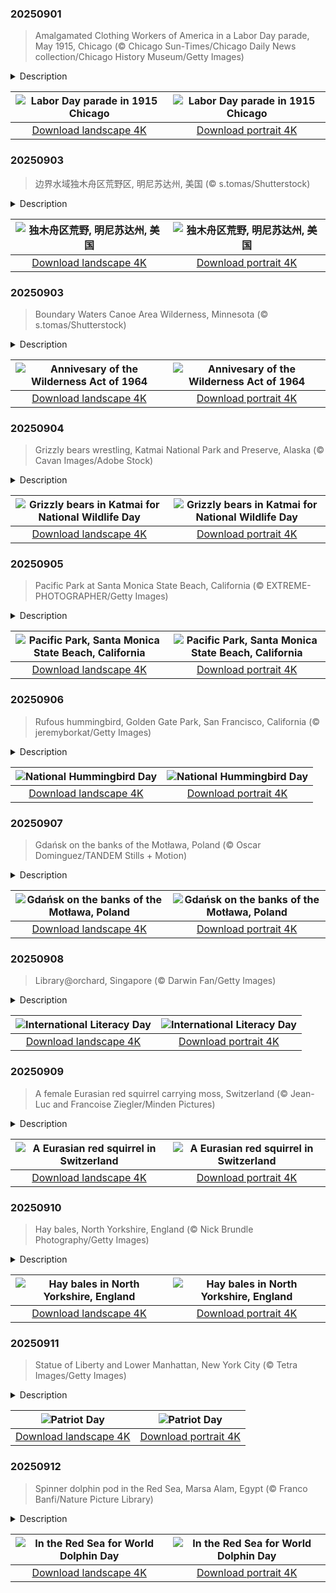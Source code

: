 

### 20250901

> Amalgamated Clothing Workers of America in a Labor Day parade, May 1915, Chicago (© Chicago Sun-Times/Chicago Daily News collection/Chicago History Museum/Getty Images)

<details>
<summary>Description</summary>

> May 1915: Chicago buzzes with energy. Streetcars pass brick buildings, shop signs catch the morning light, and the city moves with purpose. But today, something different takes over the streets. The Amalgamated Clothing Workers of America, just months old, march in rows as sharp as the suits they craft. This isn't a quiet debut—it's a statement.
> 
> Formed by tailors and factory workers who broke away from more cautious unions, the Amalgamated brought together recent immigrants, skilled hands, and people tired of 14-hour shifts. In this parade, they're not behind machines—they're out front, holding banners high and showing what collective strength looks like.
> 
> Labor Day became a national holiday in 1894, but by 1915, it was still evolving—part celebration, part protest. Originally created to honor workers' contributions amid demands for fair wages, safer conditions, and shorter workdays, today, it's marked by barbecues, marches, sales, and one last summer break. It's a pause in the calendar that reminds us why time off matters—and a nod to those who keep the country moving.

</details>

| ![Labor Day parade in 1915 Chicago](https://cn.bing.com/th?id=OHR.LaborDayChicago_EN-US3947410593_UHD.jpg&pid=hp&w=400&h=224&rs=1&c=4) | ![Labor Day parade in 1915 Chicago](https://cn.bing.com/th?id=OHR.LaborDayChicago_EN-US3947410593_1080x1920.jpg&pid=hp&w=155&h=315&rs=1&c=4) |
|:---------:|:---------:|
| [Download landscape 4K](https://cn.bing.com/th?id=OHR.LaborDayChicago_EN-US3947410593_UHD.jpg) | [Download portrait 4K](https://cn.bing.com/th?id=OHR.LaborDayChicago_EN-US3947410593_1080x1920.jpg) |

### 20250903

> 边界水域独木舟区荒野区, 明尼苏达州, 美国 (© s.tomas/Shutterstock)

<details>
<summary>Description</summary>

> 这里是位于明尼苏达州东北部的边界水域独木舟荒野区。该区域跨越超过100万英亩，由相互连接的湖泊、河流和针叶林组成。这里的地貌由冰川雕琢的水道、岩石露头和茂密林地交织而成，为驼鹿、狼、鸥鸟及无数其他物种提供了理想栖息地。该地区拥有超过1200英里的皮划艇航线和2000多个露营地，为人们提供了难得的与自然亲密接触、享受宁静的机会。
> 
> 
> 
> 

</details>

| ![独木舟区荒野, 明尼苏达州, 美国](https://cn.bing.com/th?id=OHR.MinnesotaWaters_ZH-CN6078521418_UHD.jpg&pid=hp&w=400&h=224&rs=1&c=4) | ![独木舟区荒野, 明尼苏达州, 美国](https://cn.bing.com/th?id=OHR.MinnesotaWaters_ZH-CN6078521418_1080x1920.jpg&pid=hp&w=155&h=315&rs=1&c=4) |
|:---------:|:---------:|
| [Download landscape 4K](https://cn.bing.com/th?id=OHR.MinnesotaWaters_ZH-CN6078521418_UHD.jpg) | [Download portrait 4K](https://cn.bing.com/th?id=OHR.MinnesotaWaters_ZH-CN6078521418_1080x1920.jpg) |

### 20250903

> Boundary Waters Canoe Area Wilderness, Minnesota (© s.tomas/Shutterstock)

<details>
<summary>Description</summary>

> The Wilderness Act of 1964, passed 61 years ago today, established the legal definition of wilderness in the United States. Its purpose was to preserve areas 'where the earth and its community of life are untrammeled by man.' This landmark legislation created the National Wilderness Preservation System, protecting millions of acres from development, roads, and mechanized use.
> 
> Among the most iconic areas protected under this act is the Boundary Waters Canoe Area Wilderness in northeastern Minnesota. Spanning over one million acres, it is a vast expanse of interconnected lakes, rivers, and boreal forests. The landscape is a mosaic of glacially carved waterways, rocky outcrops, and dense woodlands, offering a haven for moose, wolves, loons, and countless other species. With over 1,200 miles of canoe routes and more than 2,000 campsites, it provides a rare opportunity for solitude and immersion in nature. The Wilderness Act laid the foundation for safeguarding places like the Boundary Waters, ensuring they remain wild and untouched for future generations to experience and cherish.
> 
> 

</details>

| ![Annivesary of the Wilderness Act of 1964](https://cn.bing.com/th?id=OHR.MinnesotaWaters_EN-US4282198656_UHD.jpg&pid=hp&w=400&h=224&rs=1&c=4) | ![Annivesary of the Wilderness Act of 1964](https://cn.bing.com/th?id=OHR.MinnesotaWaters_EN-US4282198656_1080x1920.jpg&pid=hp&w=155&h=315&rs=1&c=4) |
|:---------:|:---------:|
| [Download landscape 4K](https://cn.bing.com/th?id=OHR.MinnesotaWaters_EN-US4282198656_UHD.jpg) | [Download portrait 4K](https://cn.bing.com/th?id=OHR.MinnesotaWaters_EN-US4282198656_1080x1920.jpg) |

### 20250904

> Grizzly bears wrestling, Katmai National Park and Preserve, Alaska (© Cavan Images/Adobe Stock)

<details>
<summary>Description</summary>

> It's time to go wild—responsibly! Today is National Wildlife Day. Let's celebrate the incredible animals that roam, fly, swim, and slither across our planet. It's also a day to honor the work of wildlife sanctuaries, conservationists, and endangered species programs that protect our most vulnerable creatures.
> 
> Among the most iconic of these is the grizzly bear, a symbol of the American wilderness. Young grizzlies like these cubs in Alaska's Katmai National Park often 'play-fight' to build strength, sharpen skills, and establish social bonds. These heavyweight champs can weigh up to 900 pounds and still sprint faster than most humans (up to 35 mph). Once widespread across the western United States, grizzlies now primarily roam Alaska and parts of the Northern Rockies. National Wildlife Day reminds us that keeping their wild spaces safe is key to their survival—and ours. So today, let's honor the wild, protect what's precious, and maybe growl a little in solidarity.
> 
> 

</details>

| ![Grizzly bears in Katmai for National Wildlife Day](https://cn.bing.com/th?id=OHR.WrestlingBears_EN-US4338158114_UHD.jpg&pid=hp&w=400&h=224&rs=1&c=4) | ![Grizzly bears in Katmai for National Wildlife Day](https://cn.bing.com/th?id=OHR.WrestlingBears_EN-US4338158114_1080x1920.jpg&pid=hp&w=155&h=315&rs=1&c=4) |
|:---------:|:---------:|
| [Download landscape 4K](https://cn.bing.com/th?id=OHR.WrestlingBears_EN-US4338158114_UHD.jpg) | [Download portrait 4K](https://cn.bing.com/th?id=OHR.WrestlingBears_EN-US4338158114_1080x1920.jpg) |

### 20250905

> Pacific Park at Santa Monica State Beach, California (© EXTREME-PHOTOGRAPHER/Getty Images)

<details>
<summary>Description</summary>

> When the sun clocks out in streaks of orange, pink, and purple, Santa Monica goes from laid-back to lit up. Literally. With over 3 miles of sand, a historic pier, and the Pacific Coast Highway keeping things scenic, this beach is more than just a pretty shoreline. Let's start with the sand. Wide, clean, and ready for volleyball or just flopping down with a good book, it's ideal for sunbathers and sandcastle architects alike. And yes, 'Baywatch' was filmed along Santa Monica Bay. Feel free to run in slow motion.
> 
> Then there's the Santa Monica Pier. Built in 1909 and still standing tall on wooden legs, it's got an amusement park called Pacific Park, arcade, restaurants, and that famous solar-powered Ferris wheel. Up for more movement? The Marvin Braude Bike Trail, or the Strand, is a 22-mile bike path that zips right through the beach. Rent a cruiser and ride past rollerbladers, dog walkers, and tourists trying to juggle ice cream and selfies. Here, the surf is another draw. Beginners can catch their first wave here, while pros keep an eye on the swells farther out.
> 
> 

</details>

| ![Pacific Park, Santa Monica State Beach, California](https://cn.bing.com/th?id=OHR.SunsetPier_EN-US7261804528_UHD.jpg&pid=hp&w=400&h=224&rs=1&c=4) | ![Pacific Park, Santa Monica State Beach, California](https://cn.bing.com/th?id=OHR.SunsetPier_EN-US7261804528_1080x1920.jpg&pid=hp&w=155&h=315&rs=1&c=4) |
|:---------:|:---------:|
| [Download landscape 4K](https://cn.bing.com/th?id=OHR.SunsetPier_EN-US7261804528_UHD.jpg) | [Download portrait 4K](https://cn.bing.com/th?id=OHR.SunsetPier_EN-US7261804528_1080x1920.jpg) |

### 20250906

> Rufous hummingbird, Golden Gate Park, San Francisco, California (© jeremyborkat/Getty Images)

<details>
<summary>Description</summary>

> They fly backward, dive-bomb rivals, and travel farther than most road trippers. On National Hummingbird Day, meet the rufous hummingbird—photographed in Golden Gate Park, San Francisco, California. The bird, one of nine species in the genus Selasphorus, gets its name from its rusty, reddish-orange feathers. Males flash copper backs and red throat patches that shimmer in the sun. Females are more subdued but still carry streaks of rufous on their sides and tails.
> 
> They may look sweet, but these pollinators are known for their aggressive behavior, often chasing away not just other hummingbirds, but also bees and butterflies. At around 3 inches long, this nectar-seeker is a frequent flyer in the most literal sense. Each year, it migrates from Mexico to Alaska and back—a round-trip of up to 8,000 miles. That's one of the longest migrations relative to body size in the bird world. And here's the kicker: many return to the exact same gardens and feeders year after year.
> 
> Whether you're planting flowers, or peering through binoculars as one zips by, National Hummingbird Day is a good excuse to slow down and marvel at something tiny but mighty.

</details>

| ![National Hummingbird Day](https://cn.bing.com/th?id=OHR.RufousHummer_EN-US7346003108_UHD.jpg&pid=hp&w=400&h=224&rs=1&c=4) | ![National Hummingbird Day](https://cn.bing.com/th?id=OHR.RufousHummer_EN-US7346003108_1080x1920.jpg&pid=hp&w=155&h=315&rs=1&c=4) |
|:---------:|:---------:|
| [Download landscape 4K](https://cn.bing.com/th?id=OHR.RufousHummer_EN-US7346003108_UHD.jpg) | [Download portrait 4K](https://cn.bing.com/th?id=OHR.RufousHummer_EN-US7346003108_1080x1920.jpg) |

### 20250907

> Gdańsk on the banks of the Motława, Poland (© Oscar Dominguez/TANDEM Stills + Motion)

<details>
<summary>Description</summary>

> Where cobbled charm meets coastal cool, Gdańsk is a dynamic city in Poland's Pomorskie province. It is part of Tricity—a metropolitan area along the Gdańsk Bay that includes the neighboring coastal cities of Sopot and Gdynia, along with nearby towns. The city likely takes its name from 'Gdania,' an earlier name for the Motława river that runs through it.
> 
> The city originated as a Slavic fort in the late 10th century and was first recorded in 997, when it came under the early influence of the Polish state. Over the centuries, Gdańsk has experienced Polish, German, and independent rule, each leaving a mark on the region's identity. The Main City draws most visitors, especially to the lively promenade that runs along Ulica Długa (Long Street) and Długi Targ (Long Market). Flanked by decorative gates and lined with stately townhouses rebuilt in 17th-century style, this pedestrian stretch is steeped in charm. Once the ceremonial path for Polish royalty, it's now fondly known as the Royal Route. The path unfolds like a living museum, dotted with historic landmarks like the Highland Gate, Amber Museum, Uphagen's House, Main Town Hall, Neptune's Fountain, and the grand Artus Court.
> 
> 

</details>

| ![Gdańsk on the banks of the Motława, Poland](https://cn.bing.com/th?id=OHR.BlueGdansk_EN-US8032283831_UHD.jpg&pid=hp&w=400&h=224&rs=1&c=4) | ![Gdańsk on the banks of the Motława, Poland](https://cn.bing.com/th?id=OHR.BlueGdansk_EN-US8032283831_1080x1920.jpg&pid=hp&w=155&h=315&rs=1&c=4) |
|:---------:|:---------:|
| [Download landscape 4K](https://cn.bing.com/th?id=OHR.BlueGdansk_EN-US8032283831_UHD.jpg) | [Download portrait 4K](https://cn.bing.com/th?id=OHR.BlueGdansk_EN-US8032283831_1080x1920.jpg) |

### 20250908

> Library@orchard, Singapore (© Darwin Fan/Getty Images)

<details>
<summary>Description</summary>

> Read it and believe it—literacy changes everything. As a basic human right, literacy is a powerful tool that opens the door to greater freedoms and active global citizenship. Recognizing its far-reaching impact, International Literacy Day—observed each year on September 8 since 1967—serves as a reminder of how vital literacy is in building a better, more sustainable future for all. This year, the theme explores literacy in a digital age, where technology continues to reshape how people learn, communicate, and participate in society. As a result, digital engagement has become both a challenge and an opportunity.
> 
> Bringing this vision to life in a youth-centric urban setting, library@orchard at Orchard Gateway in Singapore, featured here, reflects a bold shift in how libraries engage with younger audiences. Spanning two visually distinct levels—The Studio and The Loft—this 18,000-square-foot space holds a curated collection of 100,000 items. Developed in collaboration with students and lecturers from Singapore Polytechnic, this library is a dynamic environment for learning, expression, and creative exploration in the heart of Orchard Road.
> 
> 

</details>

| ![International Literacy Day](https://cn.bing.com/th?id=OHR.OrchardLibrary_EN-US8095609746_UHD.jpg&pid=hp&w=400&h=224&rs=1&c=4) | ![International Literacy Day](https://cn.bing.com/th?id=OHR.OrchardLibrary_EN-US8095609746_1080x1920.jpg&pid=hp&w=155&h=315&rs=1&c=4) |
|:---------:|:---------:|
| [Download landscape 4K](https://cn.bing.com/th?id=OHR.OrchardLibrary_EN-US8095609746_UHD.jpg) | [Download portrait 4K](https://cn.bing.com/th?id=OHR.OrchardLibrary_EN-US8095609746_1080x1920.jpg) |

### 20250909

> A female Eurasian red squirrel carrying moss, Switzerland (© Jean-Luc and Francoise Ziegler/Minden Pictures)

<details>
<summary>Description</summary>

> Quick, clever, and always on the move—meet the Eurasian red squirrel, a leafy treetop resident found across much of Europe and Asia. While it prefers the shelter of forests, this agile creature easily adapts to gardens and parks. It builds its nest, called a drey, high in the fork of a tree using twigs to form a domed structure about 10 to 12 inches wide. The female featured here is gathering moss—one of several soft materials, along with bark, leaves, and grass, that line the nest and turn it into a snug, well-insulated retreat. These rodents may also take over tree hollows or abandoned woodpecker holes when available.
> 
> Typically solitary and quite shy, they rarely share food or space. However, during colder months, it's not uncommon for several individuals to use the same nest to stay warm. Their social organization is shaped by dominance hierarchies, both within and between the sexes. While males aren't always dominant over females, the top-ranking individuals tend to be older and larger. Dominant males also tend to occupy larger home ranges than subordinate males or most females.
> 
> 

</details>

| ![A Eurasian red squirrel in Switzerland](https://cn.bing.com/th?id=OHR.SwissSquirrel_EN-US8185093853_UHD.jpg&pid=hp&w=400&h=224&rs=1&c=4) | ![A Eurasian red squirrel in Switzerland](https://cn.bing.com/th?id=OHR.SwissSquirrel_EN-US8185093853_1080x1920.jpg&pid=hp&w=155&h=315&rs=1&c=4) |
|:---------:|:---------:|
| [Download landscape 4K](https://cn.bing.com/th?id=OHR.SwissSquirrel_EN-US8185093853_UHD.jpg) | [Download portrait 4K](https://cn.bing.com/th?id=OHR.SwissSquirrel_EN-US8185093853_1080x1920.jpg) |

### 20250910

> Hay bales, North Yorkshire, England (© Nick Brundle Photography/Getty Images)

<details>
<summary>Description</summary>

> 'Make hay while the sun shines' may sound like an old proverb, but in farming it's a practical truth. Hay baling plays a crucial role in agriculture worldwide. It involves cutting, drying, and packaging grasses to feed livestock during the colder months. The process depends heavily on the weather: the grass must be dry before it's baled, or it risks molding. Farmers must act quickly once a dry spell arrives, making it a seasonal race.
> 
> The practice of baling dates back centuries, evolving from horse-powered balers of the 1800s to today's high-powered machines that can wrap and eject bales in minutes. In North Yorkshire, England—where today's image was taken—the rolling lowlands and upland meadows create ideal conditions for growing and curing high-quality hay. With grazing livestock such as sheep and cattle making up around 40% of farm holdings, hay is a key feed resource supporting the region's rural economy. So, when you see golden fields dotted with neat, sunlit rolls, you're witnessing the result of careful timing and hard work. It's a tradition that remains as important today as ever.
> 
> 

</details>

| ![Hay bales in North Yorkshire, England](https://cn.bing.com/th?id=OHR.YorkshireHay_EN-US8523120193_UHD.jpg&pid=hp&w=400&h=224&rs=1&c=4) | ![Hay bales in North Yorkshire, England](https://cn.bing.com/th?id=OHR.YorkshireHay_EN-US8523120193_1080x1920.jpg&pid=hp&w=155&h=315&rs=1&c=4) |
|:---------:|:---------:|
| [Download landscape 4K](https://cn.bing.com/th?id=OHR.YorkshireHay_EN-US8523120193_UHD.jpg) | [Download portrait 4K](https://cn.bing.com/th?id=OHR.YorkshireHay_EN-US8523120193_1080x1920.jpg) |

### 20250911

> Statue of Liberty and Lower Manhattan, New York City (© Tetra Images/Getty Images)

<details>
<summary>Description</summary>

> September 11, 2001, began like any other day—until history changed in an instant. Nearly 3,000 innocent lives were lost in the terrorist attacks on the World Trade Center, the Pentagon, and aboard United Airlines Flight 93. Today, on Patriot Day, we honor the fallen and the countless acts of courage that emerged in the face of tragedy, from firefighters and first responders to ordinary citizens who became heroes. At 8:46 AM Eastern Time—the moment the first plane struck the North Tower—Americans observe a moment of silence. Permanent memorials now stand at each of the three sites. Visiting one or volunteering in your community is a meaningful way to participate in the National Day of Service and honor those who continue to serve.
> 
> In Lower Manhattan, where the Twin Towers once stood, One World Trade Center rises as a symbol of resilience. Its height—1,776 feet—is a deliberate reference to the birth of American independence. In New York Harbor, the Statue of Liberty stands watch over the skyline both as a witness to tragedy and a guardian of hope.
> 
> 

</details>

| ![Patriot Day](https://cn.bing.com/th?id=OHR.LibertyManhattan_EN-US8781721086_UHD.jpg&pid=hp&w=400&h=224&rs=1&c=4) | ![Patriot Day](https://cn.bing.com/th?id=OHR.LibertyManhattan_EN-US8781721086_1080x1920.jpg&pid=hp&w=155&h=315&rs=1&c=4) |
|:---------:|:---------:|
| [Download landscape 4K](https://cn.bing.com/th?id=OHR.LibertyManhattan_EN-US8781721086_UHD.jpg) | [Download portrait 4K](https://cn.bing.com/th?id=OHR.LibertyManhattan_EN-US8781721086_1080x1920.jpg) |

### 20250912

> Spinner dolphin pod in the Red Sea, Marsa Alam, Egypt (© Franco Banfi/Nature Picture Library)

<details>
<summary>Description</summary>

> With lifelong bonds, signature whistles, and echolocation, dolphins are more than just smart swimmers. First observed in 2022, World Dolphin Day shines a light on these intelligent marine mammals and the oceans they rely on. The day encourages people to learn about their behavior and the threats they face. Over 40 dolphin species swim our seas, from the Māui dolphin to the Irrawaddy dolphin. They're expert navigators, problem-solvers, and team players. Some even form superpods—temporary gatherings of hundreds or thousands of dolphins moving together offshore.
> 
> Off the coast of Marsa Alam in Egypt, pods of spinner dolphins glide through the warm waters of the Red Sea—as seen in today's image. True to their name, they can leap and spin in the air up to seven times in a single jump. Found in tropical waters across the Pacific, Indian, and Atlantic Oceans, they rest during the day in calm bays and hunt offshore at night. But their predictable routines have left them vulnerable to unregulated tourism. Some conservation zones now limit visitor access to allow dolphins to rest undisturbed. The hope? That these creatures continue their spins without interruption.
> 
> 

</details>

| ![In the Red Sea for World Dolphin Day](https://cn.bing.com/th?id=OHR.SpinnerDolphins_EN-US8860882818_UHD.jpg&pid=hp&w=400&h=224&rs=1&c=4) | ![In the Red Sea for World Dolphin Day](https://cn.bing.com/th?id=OHR.SpinnerDolphins_EN-US8860882818_1080x1920.jpg&pid=hp&w=155&h=315&rs=1&c=4) |
|:---------:|:---------:|
| [Download landscape 4K](https://cn.bing.com/th?id=OHR.SpinnerDolphins_EN-US8860882818_UHD.jpg) | [Download portrait 4K](https://cn.bing.com/th?id=OHR.SpinnerDolphins_EN-US8860882818_1080x1920.jpg) |